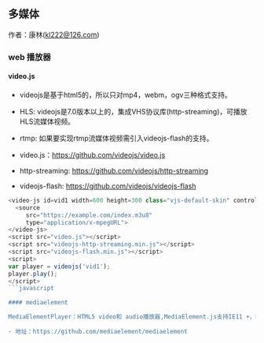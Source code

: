多媒体
------
作者：康林(kl222@126.com)


### web 播放器
#### video.js

- videojs是基于html5的，所以只对mp4，webm，ogv三种格式支持。
- HLS: videojs是7.0版本以上的，集成VHS协议库(http-streaming)，可播放HLS流媒体视频。
- rtmp: 如果要实现rtmp流媒体视频需引入videojs-flash的支持。

- video.js：https://github.com/videojs/video.js
- http-streaming: https://github.com/videojs/http-streaming
- videojs-flash: https://github.com/videojs/videojs-flash

```javascript
<video-js id=vid1 width=600 height=300 class="vjs-default-skin" controls>
  <source
     src="https://example.com/index.m3u8"
     type="application/x-mpegURL">
</video-js>
<script src="video.js"></script>
<script src="videojs-http-streaming.min.js"></script>
<script src="videojs-flash.min.js"></script>
<script>
var player = videojs('vid1');
player.play();
</script>
```javascript

#### mediaelement

MediaElementPlayer：HTML5 video和 audio播放器,MediaElement.js支持IE11 +，MS Edge，Chrome，Firefox，Safari，iOS 8+和Android 4.0+。
 
- 地址：https://github.com/mediaelement/mediaelement
